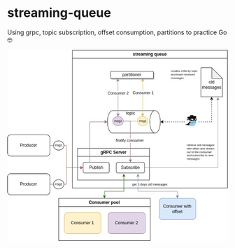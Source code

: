 # streaming-queue
Using grpc, topic subscription, offset consumption, partitions to practice Go 🤓

![d.png](docs/d.png)